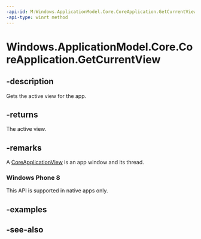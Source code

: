 ```yaml
---
-api-id: M:Windows.ApplicationModel.Core.CoreApplication.GetCurrentView
-api-type: winrt method
---
```


<!-- Method syntax
public Windows.ApplicationModel.Core.CoreApplicationView GetCurrentView()
-->

# Windows.ApplicationModel.Core.CoreApplication.GetCurrentView

## -description
Gets the active view for the app.

## -returns
The active view.

## -remarks
A [CoreApplicationView](coreapplicationview.md) is an app window and its thread.

### Windows Phone 8

This API is supported in native apps only.

## -examples

## -see-also
